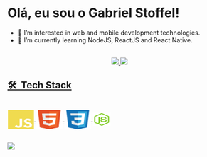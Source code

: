 # Olá, eu sou o Gabriel Stoffel!

- 👀 I’m interested in web and mobile development technologies.
- 🌱 I’m currently learning NodeJS, ReactJS and React Native.
 <br>
<div align="center">
  <a href="https://github.com/gabstoffel">
  <img height="180em" src="https://github-readme-stats.vercel.app/api?username=gabstoffel&show_icons=true&theme=dark&include_all_commits=true&count_private=true"/>
  <img height="180em" src="https://github-readme-stats.vercel.app/api/top-langs/?username=gabstoffel&layout=compact&langs_count=7&theme=dark"/>
</div>
 

<h2> 🛠 &nbsp;Tech Stack</h2>
 
 
<div style="display: inline_block"><br>
  <img align="center"  height="45" width="60" src="https://raw.githubusercontent.com/devicons/devicon/master/icons/javascript/javascript-plain.svg">
  <img align="center"  height="45" width="60" src="https://raw.githubusercontent.com/devicons/devicon/master/icons/html5/html5-original.svg">
  <img align="center"  height="45" width="60" src="https://raw.githubusercontent.com/devicons/devicon/master/icons/css3/css3-original.svg">
  <img align="center"  height="30" width="40" src="https://raw.githubusercontent.com/devicons/devicon/master/icons/nodejs/nodejs-original.svg">
</div>
 
   ##

 <div>
   <a href = "mailto:gc.stoffel03@gmail.com"><img src="https://img.shields.io/badge/-Gmail-%23333?style=for-the-badge&logo=gmail&logoColor=white" target="_blank"></a>
 </div>
